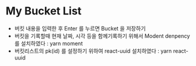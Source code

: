 # My Bucket List

- 버킷 내용을 입력한 후 Enter 를 누르면 Bucket 을 저장하기
- 버킷을 기록할때 현재 날짜, 시각 등을 함께기록하기 위해서 Modent denpency 를 설치하였다 : yarn moment
- 버킷리스트의 pk(id) 를 설정하기 위하여 react-uuid 설치하였다 : yarn react-uuid
